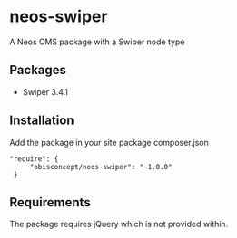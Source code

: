 # neos-swiper
A Neos CMS package with a Swiper node type

## Packages
- Swiper 3.4.1

## Installation
Add the package in your site package composer.json

```
"require": {
     "obisconcept/neos-swiper": "~1.0.0"
 }
 ```
## Requirements
The package requires jQuery which is not provided within.

